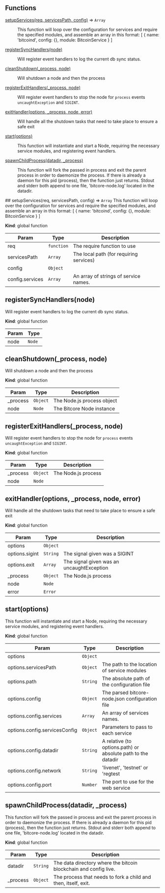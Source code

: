 ## Functions
<dl>
<dt><a href="#setupServices">setupServices(req, servicesPath, config)</a> ⇒ <code>Array</code></dt>
<dd><p>This function will loop over the configuration for services and require the
specified modules, and assemble an array in this format:
[
  {
    name: &#39;bitcoind&#39;,
    config: {},
    module: BitcoinService
  }
]</p>
</dd>
<dt><a href="#registerSyncHandlers">registerSyncHandlers(node)</a></dt>
<dd><p>Will register event handlers to log the current db sync status.</p>
</dd>
<dt><a href="#cleanShutdown">cleanShutdown(_process, node)</a></dt>
<dd><p>Will shutdown a node and then the process</p>
</dd>
<dt><a href="#registerExitHandlers">registerExitHandlers(_process, node)</a></dt>
<dd><p>Will register event handlers to stop the node for <code>process</code> events
<code>uncaughtException</code> and <code>SIGINT</code>.</p>
</dd>
<dt><a href="#exitHandler">exitHandler(options, _process, node, error)</a></dt>
<dd><p>Will handle all the shutdown tasks that need to take place to ensure a safe exit</p>
</dd>
<dt><a href="#start">start(options)</a></dt>
<dd><p>This function will instantiate and start a Node, requiring the necessary service
modules, and registering event handlers.</p>
</dd>
<dt><a href="#spawnChildProcess">spawnChildProcess(datadir, _process)</a></dt>
<dd><p>This function will fork the passed in process and exit the parent process
in order to daemonize the process. If there is already a daemon for this pid (process),
then the function just returns. Stdout and stderr both append to one file, &#39;bitcore-node.log&#39;
located in the datadir.</p>
</dd>
</dl>
<a name="setupServices"></a>
## setupServices(req, servicesPath, config) ⇒ <code>Array</code>
This function will loop over the configuration for services and require the
specified modules, and assemble an array in this format:
[
  {
    name: 'bitcoind',
    config: {},
    module: BitcoinService
  }
]

**Kind**: global function  

| Param | Type | Description |
| --- | --- | --- |
| req | <code>function</code> | The require function to use |
| servicesPath | <code>Array</code> | The local path (for requiring services) |
| config | <code>Object</code> |  |
| config.services | <code>Array</code> | An array of strings of service names. |

<a name="registerSyncHandlers"></a>
## registerSyncHandlers(node)
Will register event handlers to log the current db sync status.

**Kind**: global function  

| Param | Type |
| --- | --- |
| node | <code>Node</code> | 

<a name="cleanShutdown"></a>
## cleanShutdown(_process, node)
Will shutdown a node and then the process

**Kind**: global function  

| Param | Type | Description |
| --- | --- | --- |
| _process | <code>Object</code> | The Node.js process object |
| node | <code>Node</code> | The Bitcore Node instance |

<a name="registerExitHandlers"></a>
## registerExitHandlers(_process, node)
Will register event handlers to stop the node for `process` events
`uncaughtException` and `SIGINT`.

**Kind**: global function  

| Param | Type | Description |
| --- | --- | --- |
| _process | <code>Object</code> | The Node.js process |
| node | <code>Node</code> |  |

<a name="exitHandler"></a>
## exitHandler(options, _process, node, error)
Will handle all the shutdown tasks that need to take place to ensure a safe exit

**Kind**: global function  

| Param | Type | Description |
| --- | --- | --- |
| options | <code>Object</code> |  |
| options.sigint | <code>String</code> | The signal given was a SIGINT |
| options.exit | <code>Array</code> | The signal given was an uncaughtException |
| _process | <code>Object</code> | The Node.js process |
| node | <code>Node</code> |  |
| error | <code>Error</code> |  |

<a name="start"></a>
## start(options)
This function will instantiate and start a Node, requiring the necessary service
modules, and registering event handlers.

**Kind**: global function  

| Param | Type | Description |
| --- | --- | --- |
| options | <code>Object</code> |  |
| options.servicesPath | <code>Object</code> | The path to the location of service modules |
| options.path | <code>String</code> | The absolute path of the configuration file |
| options.config | <code>Object</code> | The parsed bitcore-node.json configuration file |
| options.config.services | <code>Array</code> | An array of services names. |
| options.config.servicesConfig | <code>Object</code> | Parameters to pass to each service |
| options.config.datadir | <code>String</code> | A relative (to options.path) or absolute path to the datadir |
| options.config.network | <code>String</code> | 'livenet', 'testnet' or 'regtest |
| options.config.port | <code>Number</code> | The port to use for the web service |

<a name="spawnChildProcess"></a>
## spawnChildProcess(datadir, _process)
This function will fork the passed in process and exit the parent process
in order to daemonize the process. If there is already a daemon for this pid (process),
then the function just returns. Stdout and stderr both append to one file, 'bitcore-node.log'
located in the datadir.

**Kind**: global function  

| Param | Type | Description |
| --- | --- | --- |
| datadir | <code>String</code> | The data directory where the bitcoin blockchain and config live. |
| _process | <code>Object</code> | The process that needs to fork a child and then, itself, exit. |

